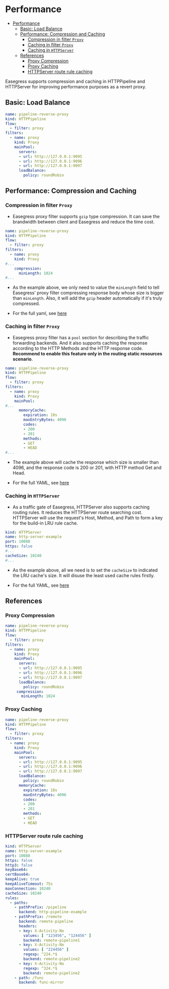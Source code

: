 # Performance

- [Performance](#performance)
  - [Basic: Load Balance](#basic-load-balance)
  - [Performance: Compression and Caching](#performance-compression-and-caching)
    - [Compression in filter `Proxy`](#compression-in-filter-proxy)
    - [Caching in filter `Proxy`](#caching-in-filter-proxy)
    - [Caching in `HTTPServer`](#caching-in-httpserver)
  - [References](#references)
    - [Proxy Compression](#proxy-compression)
    - [Proxy Caching](#proxy-caching)
    - [HTTPServer route rule caching](#httpserver-route-rule-caching)

Easegress supports compression and caching in HTTPPipeline and HTTPServer for improving performance purposes as a revert proxy.


## Basic: Load Balance

```yaml
name: pipeline-reverse-proxy
kind: HTTPPipeline
flow:
  - filter: proxy
filters:
  - name: proxy
    kind: Proxy
    mainPool:
      servers:
      - url: http://127.0.0.1:9095
      - url: http://127.0.0.1:9096
      - url: http://127.0.0.1:9097
      loadBalance:
        policy: roundRobin
```

## Performance: Compression and Caching

### Compression in filter `Proxy`

* Easegress proxy filter supports `gzip` type compression. It can save the brandwidth between client and Easegress and reduce the time cost.

```yaml
name: pipeline-reverse-proxy
kind: HTTPPipeline
flow:
  - filter: proxy
filters:
  - name: proxy
    kind: Proxy
#...
    compression:
      minLength: 1024
#...
```

* As the example above, we only need to value the `minLength` field to tell Easegress' proxy filter compressing response body whose size is bigger than `minLength`. Also, it will add the `gzip` header automatically if it's truly compressed.

* For the full yaml, see [here](#proxy-compression)

### Caching in filter `Proxy`

* Easegress proxy filter has a `pool` section for describing the traffic forwarding backends. And it also supports caching the response according to the HTTP Methods and the HTTP response code. **Recommend to enable this feature only in the routing static resources scenario**.

``` yaml
name: pipeline-reverse-proxy
kind: HTTPPipeline
flow:
  - filter: proxy
filters:
  - name: proxy
    kind: Proxy
    mainPool:
#...
      memoryCache:
        expiration: 10s
        maxEntryBytes: 4096
        codes:
        - 200
        - 201
        methods:
        - GET
        - HEAD
#...
```

* The example above will cache the response which size is smaller than 4096, and the response code is 200 or 201, with HTTP method Get and Head.

* For the full YAML, see [here](#proxy-caching)

### Caching in `HTTPServer`

* As a traffic gate of Easegress, HTTPServer also supports caching routing rules. It reduces the HTTPServer route searching cost. HTTPServer will use the request's Host, Method, and Path to form a key for the build-in LRU rule cache.

```yaml
kind: HTTPServer
name: http-server-example
port: 10080
https: false
#...
cacheSize: 10240
#...
```

* As the example above, all we need is to set the `cacheSize` to indicated the LRU cache's size. It will disuse the least used cache rules firstly.

* For the full YAML, see [here](#httpserver-route-rule-caching)

## References
### Proxy Compression

```yaml
name: pipeline-reverse-proxy
kind: HTTPPipeline
flow:
  - filter: proxy
filters:
  - name: proxy
    kind: Proxy
    mainPool:
      servers:
      - url: http://127.0.0.1:9095
      - url: http://127.0.0.1:9096
      - url: http://127.0.0.1:9097
      loadBalance:
        policy: roundRobin
     compression:
       minLength: 1024
```

### Proxy Caching

```yaml
name: pipeline-reverse-proxy
kind: HTTPPipeline
flow:
  - filter: proxy
filters:
  - name: proxy
    kind: Proxy
    mainPool:
      servers:
      - url: http://127.0.0.1:9095
      - url: http://127.0.0.1:9096
      - url: http://127.0.0.1:9097
      loadBalance:
        policy: roundRobin
      memoryCache:
        expiration: 10s
        maxEntryBytes: 4096
        codes:
        - 200
        - 201
        methods:
        - GET
        - HEAD
```

### HTTPServer route rule caching

``` yaml
kind: HTTPServer
name: http-server-example
port: 10080
https: false
http3: false
keyBase64:
certBase64:
keepAlive: true
keepAliveTimeout: 75s
maxConnection: 10240
cacheSize: 10240
rules:
  - paths:
    - pathPrefix: /pipeline
      backend: http-pipeline-example
    - pathPrefix: /remote
      backend: remote-pipeline
      headers:
      - key: X-Activity-No
        values: [ "123456", "124456" ]
        backend: remote-pipeline1
      - key: X-Activity-No
        values: [ "224456" ]
        regexp: ^224.*$
        backend: remote-pipeline2
      - key: X-Activity-No
        regexp: ^324.*$
        backend: remote-pipeline2
    - path: /func
      backend: func-mirror

```